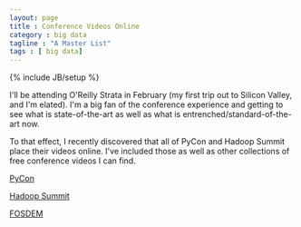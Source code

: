 ```yaml
---
layout: page
title : Conference Videos Online
category : big data
tagline : "A Master List"
tags : [ big data]
---
```

{% include JB/setup %}

I'll be attending O'Reilly Strata in February (my first trip out to Silicon Valley, and I'm elated).
I'm a big fan of the conference experience and getting to see what is state-of-the-art as well as
what is entrenched/standard-of-the-art now.

To that effect, I recently discovered that all of PyCon and Hadoop Summit place their videos online. I've included those as well as other collections of free conference videos I can find.

[PyCon](http://pyvideo.org)

[Hadoop Summit](http://www.youtube.com/user/HadoopSummit)

[FOSDEM](https://fosdem.org/2014/news/2014-02-06-first-videos/)

